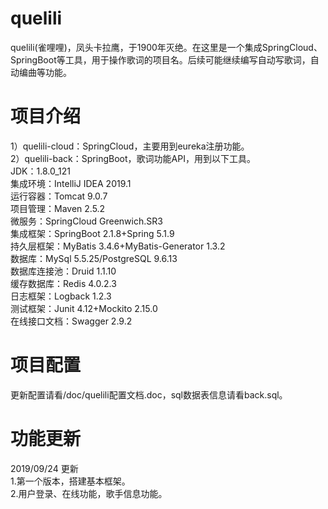 # quelili
quelili(雀哩哩)，凤头卡拉鹰，于1900年灭绝。在这里是一个集成SpringCloud、SpringBoot等工具，用于操作歌词的项目名。后续可能继续编写自动写歌词，自动编曲等功能。

# 项目介绍
1）quelili-cloud：SpringCloud，主要用到eureka注册功能。<br/>
2）quelili-back：SpringBoot，歌词功能API，用到以下工具。<br/>
JDK：1.8.0_121<br/>
集成环境：IntelliJ IDEA 2019.1<br/>
运行容器：Tomcat 9.0.7<br/>
项目管理：Maven 2.5.2<br/>
微服务：SpringCloud Greenwich.SR3<br/>
集成框架：SpringBoot 2.1.8+Spring 5.1.9<br/>
持久层框架：MyBatis 3.4.6+MyBatis-Generator 1.3.2<br/>
数据库：MySql 5.5.25/PostgreSQL 9.6.13<br/>
数据库连接池：Druid 1.1.10<br/>
缓存数据库：Redis 4.0.2.3<br/>
日志框架：Logback 1.2.3<br/>
测试框架：Junit 4.12+Mockito 2.15.0<br/>
在线接口文档：Swagger 2.9.2<br/>

# 项目配置
更新配置请看/doc/quelili配置文档.doc，sql数据表信息请看back.sql。

# 功能更新
2019/09/24 更新 <br />
1.第一个版本，搭建基本框架。<br />
2.用户登录、在线功能，歌手信息功能。<br />



